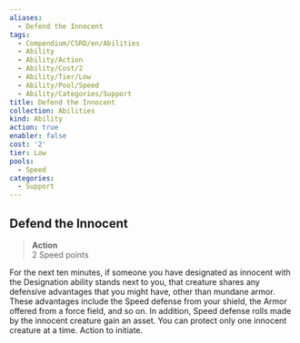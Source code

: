 ```yaml
---
aliases:
  - Defend the Innocent
tags:
  - Compendium/CSRD/en/Abilities
  - Ability
  - Ability/Action
  - Ability/Cost/2
  - Ability/Tier/Low
  - Ability/Pool/Speed
  - Ability/Categories/Support
title: Defend the Innocent
collection: Abilities
kind: Ability
action: true
enabler: false
cost: '2'
tier: Low
pools:
  - Speed
categories:
  - Support
---
```

## Defend the Innocent  
>**Action**  
>2 Speed points
  
For the next ten minutes, if someone you have designated as innocent with the Designation ability stands next to you, that creature shares any defensive advantages that you might have, other than mundane armor. These advantages include the Speed defense from your shield, the Armor offered from a force field, and so on. In addition, Speed defense rolls made by the innocent creature gain an asset. You can protect only one innocent creature at a time. Action to initiate.